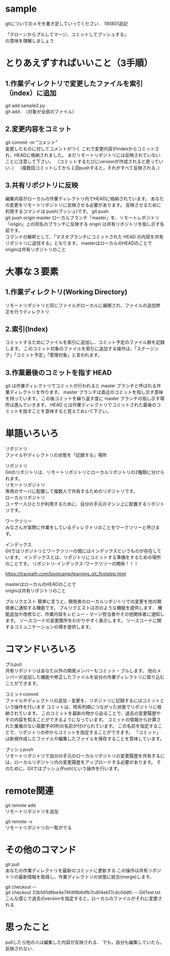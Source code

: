# sample
gitについてのメモを書き足していってください．
190801追記

「クローンからプルしてマージ、コミットしてプッシュする」  
の意味を理解しましょう




# とりあえずすればいいこと（3手順）

## 1.作業ディレクトリで変更したファイルを索引（index）に追加
git add sample2.py  
git add .  （対象が全部のファイル）

## 2.変更内容をコミット
git commit -m "コメント"  
変更したものに対してコメントがつく
これで変更内容がindexからコミットされ、HEADに格納されました。
まだリモートリポジトリには反映されていないことに注意して下さい。
（コミットするたびにversionが作成されると思っていい．）
（複数回コミットしてから１回pushすると，それがすべて反映される．）

## 3.共有リポジトリに反映
編集内容がローカルの作業ディレクトリ内でHEADに格納されています。
あなたの変更をリモートリポジトリに反映させる必要があります。
反映させるために利用するコマンドは push(プッシュ)です。
git push  
git push origin master 
ローカルブランチ「master」を、リモートレポジトリ「origin」上の同名のブランチに反映する
origin は共有リポジトリを指し示す名前です。  
コマンドの解釈として、「マスタブランチにコミットされた HEAD の内容を共有リポジトリに送信する」となります。
masterはローカルのHEADのことで  
originは共有リポジトリのこと





# 大事な３要素

## 1.作業ディレクトリ(Working Directory)
リモートリポジトリと同じファイルがローカルに展開され、ファイルの追加修正を行うディレクトリ

## 2.索引(Index)
コミットするためにファイルを索引に追加し、コミット予定のファイル群を記録します。
このコミット対象のファイルを索引に追加する操作は、「ステージング」「コミット予定」「管理対象」と言われます。

## 3.作業最後のコミットを指す HEAD
git は作業ディレクトリでコミットが行われると master ブランチと呼ばれる作業ディレクトリを作ります。
master ブランチは直近のコミットを指し示す意味を持っています。
この後コミットを繰り返す度に master ブランチの指し示す場所は進んでいきます。
HEAD とは作業ディレクトリでコミットされた最後のコミットを指すことを意味すると覚えておいて下さい。





# 単語いろいろ

リポジトリ  
ファイルやディレクトリの状態を「記録する」場所

リポジトリ  
Gitのリポジトリは、リモートリポジトリとローカルリポジトリの2種類に分けられます。  
リモートリポジトリ  
専用のサーバに配置して複数人で共有するためのリポジトリです。  
ローカルリポジトリ  
ユーザ一人ひとりが利用するために、自分の手元のマシン上に配置するリポジトリです。  

ワークツリー  
みなさんが実際に作業をしているディレクトリのことをワークツリーと呼びます。

インデックス  
Gitではリポジトリとワークツリーの間にはインデックスというものが存在しています。
インデックスとは、リポジトリにコミットする準備をするための場所のことです。
リポジトリ-インデックス-ワークツリーの関係！！！

https://tracpath.com/bootcamp/learning_git_firststep.html

masterはローカルのHEADのことで  
originは共有リポジトリのこと


プルリクエスト
簡単に言うと、開発者のローカルリポジトリでの変更を他の開発者に通知する機能です。
プルリクエストは次のような機能を提供します．
機能追加や改修など、作業内容をレビュー・マージ担当者やその他関係者に通知します。
ソースコードの変更箇所をわかりやすく表示します。
ソースコードに関するコミュニケーションの場を提供します。



# コマンドいろいろ

プルpull  
共有リポジトリはあなた以外の開発メンバーもコミット・プルします。
他のメンバーが追加した機能や修正したファイルを自分の作業ディレクトリに取り込むことができます。

コミットcommit  
ファイルやディレクトリの追加・変更を、リポジトリに記録するにはコミットという操作を行います
コミットは、時系列順につながった状態でリポジトリに格納されています。
このコミットを最新の物から辿ることで、過去の変更履歴やその内容を知ることができるようになっています。
コミットの情報から計算された重複のない英数字40桁の名前が付けられています。
この名前を指定することで、リポジトリの中からコミットを指定することができます。
「コミット」は新規作成したファイルや編集したファイルを保存することを意味しています。

プッシュpush  
リモートリポジトリで自分の手元のローカルリポジトリの変更履歴を共有するには、ローカルリポジトリ内の変更履歴をアップロードする必要があります。
そのために、Gitではプッシュ(Push)という操作を行います。




# remote関連

git remote add <name> <url>  
リモートリポジトリを追加

git remote -v  
リモートリポジトリの一覧がでる




# その他のコマンド

git pull  
あなたの作業ディレクトリを最新のコミットに更新する
この操作は共有リポジトリの最新情報を取得し、作業ディレクトリの状態に統合(merge)します。

git checkout <commit> -- <file>  
git checkout 33b561d6be4e74fdf6b6dfb7cd04eb17c4c0ddfc -- GitTest.txt  
こんな感じで過去のversionを指定すると，ローカルのファイルがそれに変更される



# 思ったこと

pullしたら他の人は編集した内容が反映される．
でも，自分も編集していたら，反映されない．


